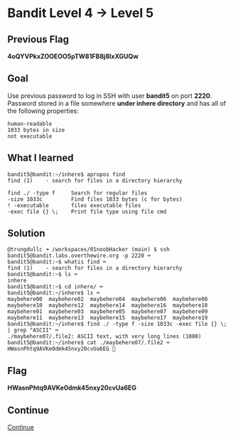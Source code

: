 # Bandit Level 4 → Level 5

## Previous Flag
<b>4oQYVPkxZOOEOO5pTW81FB8j8lxXGUQw</b>

## Goal
Use previous password to log in SSH with user <b>bandit5</b> on port <b>2220</b>.  Password stored in a file somewhere <b>under inhere directory</b> and has all of the following properties:
```
human-readable
1033 bytes in size
not executable
```

## What I learned
```
bandit5@bandit:~/inhere$ apropos find
find (1)    - search for files in a directory hierarchy

find ./ -type f     Search for regular files
-size 1033c         Find files 1033 bytes (c for bytes)
! -executable       files executable files
-exec file {} \;    Print file type using file cmd
```

## Solution
```
@trungdullc ➜ /workspaces/01noobHacker (main) $ ssh bandit5@bandit.labs.overthewire.org -p 2220 ⌨️
bandit5@bandit:~$ whatis find ⌨️
find (1)    - search for files in a directory hierarchy
bandit5@bandit:~$ ls ⌨️
inhere
bandit5@bandit:~$ cd inhere/ ⌨️
bandit5@bandit:~/inhere$ ls ⌨️
maybehere00  maybehere02  maybehere04  maybehere06  maybehere08  maybehere10  maybehere12  maybehere14  maybehere16  maybehere18
maybehere01  maybehere03  maybehere05  maybehere07  maybehere09  maybehere11  maybehere13  maybehere15  maybehere17  maybehere19
bandit5@bandit:~/inhere$ find ./ -type f -size 1033c -exec file {} \; | grep "ASCII" ⌨️
./maybehere07/.file2: ASCII text, with very long lines (1000)
bandit5@bandit:~/inhere$ cat ./maybehere07/.file2 ⌨️
HWasnPhtq9AVKe0dmk45nxy20cvUa6EG 🔐
```

## Flag
<b>HWasnPhtq9AVKe0dmk45nxy20cvUa6EG</b>

## Continue
[Continue](/overthewire/0506.md)